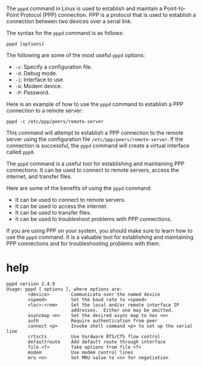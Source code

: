 # 

The `pppd` command in Linux is used to establish and maintain a Point-to-Point Protocol (PPP) connection. PPP is a protocol that is used to establish a connection between two devices over a serial link.

The syntax for the `pppd` command is as follows:

```
pppd [options]
```

The following are some of the most useful `pppd` options:

* `-c`: Specify a configuration file.
* `-d`: Debug mode.
* `-i`: Interface to use.
* `-m`: Modem device.
* `-P`: Password.

Here is an example of how to use the `pppd` command to establish a PPP connection to a remote server:

```
pppd -c /etc/ppp/peers/remote-server
```

This command will attempt to establish a PPP connection to the remote server using the configuration file `/etc/ppp/peers/remote-server`. If the connection is successful, the `pppd` command will create a virtual interface called `ppp0`.

The `pppd` command is a useful tool for establishing and maintaining PPP connections. It can be used to connect to remote servers, access the internet, and transfer files.

Here are some of the benefits of using the `pppd` command:

* It can be used to connect to remote servers.
* It can be used to access the internet.
* It can be used to transfer files.
* It can be used to troubleshoot problems with PPP connections.

If you are using PPP on your system, you should make sure to learn how to use the `pppd` command. It is a valuable tool for establishing and maintaining PPP connections and for troubleshooting problems with them.




# help 

```
pppd version 2.4.9
Usage: pppd [ options ], where options are:
        <device>        Communicate over the named device
        <speed>         Set the baud rate to <speed>
        <loc>:<rem>     Set the local and/or remote interface IP
                        addresses.  Either one may be omitted.
        asyncmap <n>    Set the desired async map to hex <n>
        auth            Require authentication from peer
        connect <p>     Invoke shell command <p> to set up the serial line
        crtscts         Use hardware RTS/CTS flow control
        defaultroute    Add default route through interface
        file <f>        Take options from file <f>
        modem           Use modem control lines
        mru <n>         Set MRU value to <n> for negotiation
```
